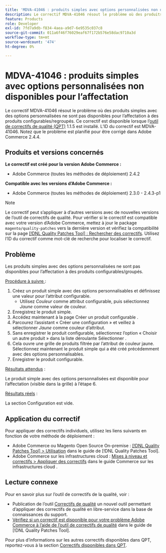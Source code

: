 ```yaml
---
title: 'MDVA-41046 : produits simples avec options personnalisées non disponibles pour l’affectation'
description: Le correctif MDVA-41046 résout le problème où des produits simples avec des options personnalisées ne sont pas disponibles pour l’affectation à des produits configurables/regroupés. Ce correctif est disponible lorsque l’outil [Outil de correctifs de la qualité (QPT)](https://experienceleague.adobe.com/en/docs/commerce-operations/tools/quality-patches-tool/quality-patches-tool-to-self-serve-quality-patches) 1.1.5 est installé. L’ID du correctif est MDVA-41046. Notez que le problème est planifié pour être corrigé dans Adobe Commerce 2.4.4.
feature: Products
role: Developer
exl-id: 7fd7a9db-f834-4aea-a9d7-6e9535c037c8
source-git-commit: 011a6f46f76029eaf67f172b576e58dac9710a3d
workflow-type: tm+mt
source-wordcount: '474'
ht-degree: 0%

---
```


# MDVA-41046 : produits simples avec options personnalisées non disponibles pour l’affectation

Le correctif MDVA-41046 résout le problème où des produits simples avec des options personnalisées ne sont pas disponibles pour l’affectation à des produits configurables/regroupés. Ce correctif est disponible lorsque l’[outil de correctifs de qualité (QPT)](https://experienceleague.adobe.com/en/docs/commerce-operations/tools/quality-patches-tool/quality-patches-tool-to-self-serve-quality-patches) 1.1.5 est installé. L’ID du correctif est MDVA-41046. Notez que le problème est planifié pour être corrigé dans Adobe Commerce 2.4.4.

## Produits et versions concernés

**Le correctif est créé pour la version Adobe Commerce :**

* Adobe Commerce (toutes les méthodes de déploiement) 2.4.2

**Compatible avec les versions d’Adobe Commerce :**

* Adobe Commerce (toutes les méthodes de déploiement) 2.3.0 - 2.4.3-p1

>[!NOTE]
>
>Le correctif peut s’appliquer à d’autres versions avec de nouvelles versions de l’outil de correctifs de qualité. Pour vérifier si le correctif est compatible avec votre version d’Adobe Commerce, mettez à jour le package `magento/quality-patches` vers la dernière version et vérifiez la compatibilité sur la page [[!DNL Quality Patches Tool] : Rechercher des correctifs](https://experienceleague.adobe.com/en/docs/commerce-operations/tools/quality-patches-tool/quality-patches-tool-to-self-serve-quality-patches). Utilisez l’ID du correctif comme mot-clé de recherche pour localiser le correctif.

## Problème

Les produits simples avec des options personnalisées ne sont pas disponibles pour l’affectation à des produits configurables/groupés.

<u>Procédure à suivre </u> :

1. Créez un produit simple avec des options personnalisables et définissez une valeur pour l’attribut configurable.
   * Utilisez *Couleur* comme attribut configurable, puis sélectionnez *Jaune* comme valeur de couleur.
1. Enregistrez le produit simple.
1. Accédez maintenant à la page Créer un produit configurable .
1. Parcourez l’assistant « Créer une configuration » et veillez à sélectionner *Jaune* comme couleur d’attribut.
1. Sans enregistrer le produit configurable, sélectionnez l’option « Choisir un autre produit » dans la liste déroulante Sélectionner .
1. Cela ouvre une grille de produits filtrée par l’attribut de couleur jaune. Sélectionnez maintenant le produit simple qui a été créé précédemment avec des options personnalisables.
1. Enregistrer le produit configurable.

<u>Résultats attendus</u> :

Le produit simple avec des options personnalisées est disponible pour l’affectation (visible dans la grille) à l’étape 6.

<u>Résultats réels</u> :

La section Configuration est vide.

## Application du correctif

Pour appliquer des correctifs individuels, utilisez les liens suivants en fonction de votre méthode de déploiement :

* Adobe Commerce ou Magento Open Source On-premise : [[!DNL Quality Patches Tool] > Utilisation](/help/tools/quality-patches-tool/usage.md) dans le guide de [!DNL Quality Patches Tool].
* Adobe Commerce sur les infrastructures cloud : [Mises à niveau et correctifs > Appliquer des correctifs](https://experienceleague.adobe.com/docs/commerce-cloud-service/user-guide/develop/upgrade/apply-patches.html) dans le guide Commerce sur les infrastructures cloud .

## Lecture connexe

Pour en savoir plus sur l’outil de correctifs de la qualité, voir :

* Publication de l’outil [Correctifs de qualité](https://experienceleague.adobe.com/en/docs/commerce-operations/tools/quality-patches-tool/quality-patches-tool-to-self-serve-quality-patches) un nouvel outil permettant d’appliquer des correctifs de qualité en libre-service dans la base de connaissances du support.
* [Vérifiez si un correctif est disponible pour votre problème Adobe Commerce à l’aide de l’outil de correctifs de qualité](/help/tools/quality-patches-tool/patches-available-in-qpt/check-patch-for-magento-issue-with-magento-quality-patches.md) dans le guide de [!DNL Quality Patches Tool].

Pour plus d’informations sur les autres correctifs disponibles dans QPT, reportez-vous à la section [Correctifs disponibles dans QPT](https://support.magento.com/hc/en-us/sections/360010506631-Patches-available-in-MQP-tool-).
